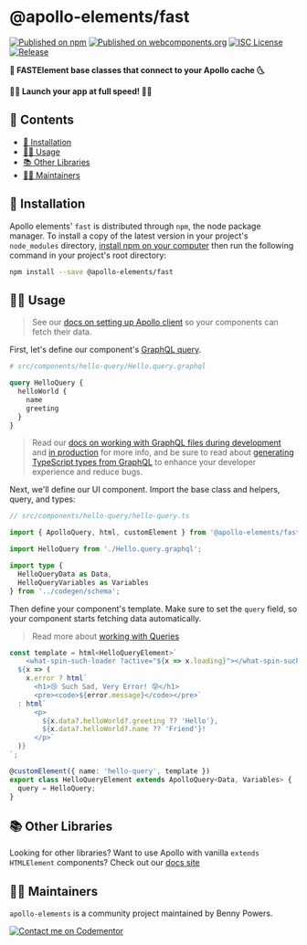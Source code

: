 # @apollo-elements/fast

[![Published on npm](https://img.shields.io/npm/v/@apollo-elements/fast.svg)](https://www.npmjs.com/package/@apollo-elements/fast)
[![Published on webcomponents.org](https://img.shields.io/badge/webcomponents.org-published-blue.svg)](https://www.webcomponents.org/element/@apollo-elements/fast)
[![ISC License](https://img.shields.io/npm/l/@apollo-elements/fast)](https://github.com/apollo-elements/apollo-elements/blob/master/LICENCE.md)
[![Release](https://github.com/apollo-elements/apollo-elements/workflows/Release/badge.svg)](https://github.com/apollo-elements/apollo-elements/actions)

<strong>🚀 FASTElement base classes that connect to your Apollo cache 🌜</strong>

<strong>👩‍🚀 Launch your app at full speed! 👨‍🚀</strong>

## 📓 Contents
- [🔧 Installation](#-installation)
- [👩‍🚀 Usage](#-usage)
- [📚 Other Libraries](#-other-libraries)
- [👷‍♂️ Maintainers](#-maintainers)

## 🔧 Installation
Apollo elements' `fast` is distributed through `npm`, the node package manager. To install a copy of the latest version in your project's `node_modules` directory, [install npm on your computer](https://www.npmjs.com/get-npm) then run the following command in your project's root directory:

```bash
npm install --save @apollo-elements/fast
```

## 👩‍🚀 Usage
> See our [docs on setting up Apollo client](https://apolloelements.dev/pages/guides/getting-started/apollo-client.html) so your components can fetch their data.

First, let's define our component's [GraphQL query](https://graphql.org/learn/queries/).

```graphql
# src/components/hello-query/Hello.query.graphql

query HelloQuery {
  helloWorld {
    name
    greeting
  }
}
```

> Read our [docs on working with GraphQL files during development](https://apolloelements.dev/pages/guides/getting-started/buildless-development.html) and [in production](https://apolloelements.dev/pages/guides/getting-started/building-for-production.html) for more info, and be sure to read about [generating TypeScript types from GraphQL](https://apolloelements.dev/pages/guides/getting-started/codegen.html) to enhance your developer experience and reduce bugs.

Next, we'll define our UI component. Import the base class and helpers, query, and types:


```ts
// src/components/hello-query/hello-query.ts

import { ApolloQuery, html, customElement } from '@apollo-elements/fast';

import HelloQuery from './Hello.query.graphql';

import type {
  HelloQueryData as Data,
  HelloQueryVariables as Variables
} from '../codegen/schema';
```

Then define your component's template. Make sure to set the `query` field, so your component starts fetching data automatically.

> Read more about [working with Queries](https://apolloelements.dev/pages/using%20apollo/queries)

```ts
const template = html<HelloQueryElement>`
    <what-spin-such-loader ?active="${x => x.loading}"></what-spin-such-loader>
  ${x => (
    x.error ? html`
      <h1>😢 Such Sad, Very Error! 😰</h1>
      <pre><code>${error.message}</code></pre>`
  : html`
      <p>
        ${x.data?.helloWorld?.greeting ?? 'Hello'},
        ${x.data?.helloWorld?.name ?? 'Friend'}!
      </p>`
  )}
`;

@customElement({ name: 'hello-query', template })
export class HelloQueryElement extends ApolloQuery<Data, Variables> {
  query = HelloQuery;
}
```

## 📚 Other Libraries
Looking for other libraries? Want to use Apollo with vanilla `extends HTMLElement` components? Check out our [docs site](https://apolloelement.dev)

## 👷‍♂️ Maintainers
`apollo-elements` is a community project maintained by Benny Powers.

[![Contact me on Codementor](https://cdn.codementor.io/badges/contact_me_github.svg)](https://www.codementor.io/bennyp?utm_source=github&utm_medium=button&utm_term=bennyp&utm_campaign=github)
